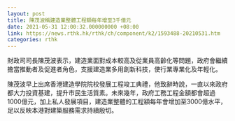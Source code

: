 ```yaml
---
layout: post
title: 陳茂波稱建造業整體工程額每年增至3千億元
date: 2021-05-31 12:00:32.000000000 +08:00
link: https://news.rthk.hk/rthk/ch/component/k2/1593488-20210531.htm
categories: rthk
---
```


財政司司長陳茂波表示，建造業面對成本較高及從業員高齡化等問題，政府會繼續擔當推動者及促進者角色，支援建造業多用創新科技，使行業專業化及年輕化。

陳茂波早上出席香港建造學院院校發展工程竣工典禮，他致辭時說，一直以來政府都大力投資基建，提升市民生活質素。未來幾年，政府工務工程金額都會超過1000億元，加上私人發展項目，建造業整體的工程額每年會增加至3000億水平，足以反映本港對建築服務需求持續殷切。
